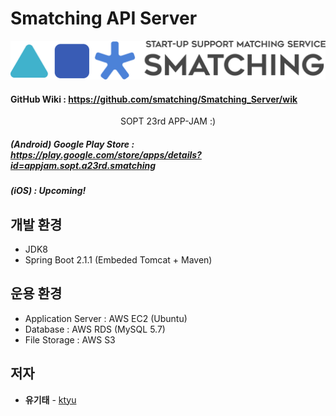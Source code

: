 # Smatching API Server

![smatching_symbol_eng](smatching_symbol_eng.png)



#### GitHub Wiki : https://github.com/smatching/Smatching_Server/wik

 

<center>SOPT 23rd APP-JAM :)</center>

 

##### (Android) Google Play Store : https://play.google.com/store/apps/details?id=appjam.sopt.a23rd.smatching

##### (iOS) : Upcoming!



## 개발 환경

- JDK8
- Spring Boot 2.1.1 (Embeded Tomcat + Maven)



## 운용 환경

- Application Server : AWS EC2 (Ubuntu)
- Database : AWS RDS (MySQL  5.7)
- File Storage : AWS S3



## 저자

- **유기태** - [ktyu](https://github.com/ktyu)